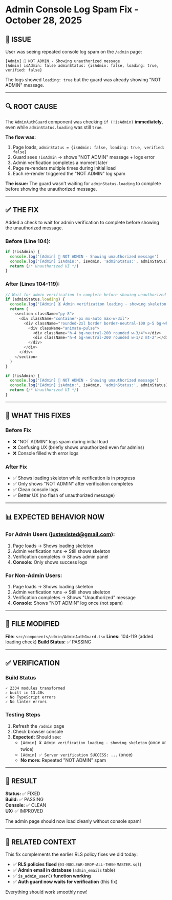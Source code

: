 # Admin Console Log Spam Fix - October 28, 2025

## 🐛 ISSUE

User was seeing repeated console log spam on the `/admin` page:

```
[Admin] 🚫 NOT ADMIN - Showing unauthorized message
[Admin] isAdmin: false adminStatus: {isAdmin: false, loading: true, verified: false}
```

The logs showed `loading: true` but the guard was already showing "NOT ADMIN" message.

---

## 🔍 ROOT CAUSE

The `AdminAuthGuard` component was checking `if (!isAdmin)` **immediately**, even while `adminStatus.loading` was still `true`.

**The flow was:**
1. Page loads, `adminStatus = {isAdmin: false, loading: true, verified: false}`
2. Guard sees `!isAdmin` → shows "NOT ADMIN" message + logs error
3. Admin verification completes a moment later
4. Page re-renders multiple times during initial load
5. Each re-render triggered the "NOT ADMIN" log spam

**The issue:** The guard wasn't waiting for `adminStatus.loading` to complete before showing the unauthorized message.

---

## ✅ THE FIX

Added a check to wait for admin verification to complete before showing the unauthorized message.

### Before (Line 104):
```typescript
if (!isAdmin) {
  console.log('[Admin] 🚫 NOT ADMIN - Showing unauthorized message')
  console.log('[Admin] isAdmin:', isAdmin, 'adminStatus:', adminStatus)
  return (/* Unauthorized UI */)
}
```

### After (Lines 104-119):
```typescript
// Wait for admin verification to complete before showing unauthorized message
if (adminStatus.loading) {
  console.log('[Admin] ⏳ Admin verification loading - showing skeleton')
  return (
    <section className="py-8">
      <div className="container-px mx-auto max-w-3xl">
        <div className="rounded-2xl border border-neutral-100 p-5 bg-white">
          <div className="animate-pulse">
            <div className="h-4 bg-neutral-200 rounded w-3/4"></div>
            <div className="h-4 bg-neutral-200 rounded w-1/2 mt-2"></div>
          </div>
        </div>
      </div>
    </section>
  )
}

if (!isAdmin) {
  console.log('[Admin] 🚫 NOT ADMIN - Showing unauthorized message')
  console.log('[Admin] isAdmin:', isAdmin, 'adminStatus:', adminStatus)
  return (/* Unauthorized UI */)
}
```

---

## 🎯 WHAT THIS FIXES

### Before Fix
- ❌ "NOT ADMIN" logs spam during initial load
- ❌ Confusing UX (briefly shows unauthorized even for admins)
- ❌ Console filled with error logs

### After Fix
- ✅ Shows loading skeleton while verification is in progress
- ✅ Only shows "NOT ADMIN" after verification completes
- ✅ Clean console logs
- ✅ Better UX (no flash of unauthorized message)

---

## 📊 EXPECTED BEHAVIOR NOW

### For Admin Users (justexisted@gmail.com):
1. Page loads → Shows loading skeleton
2. Admin verification runs → Still shows skeleton
3. Verification completes → Shows admin panel
4. **Console:** Only shows success logs

### For Non-Admin Users:
1. Page loads → Shows loading skeleton
2. Admin verification runs → Still shows skeleton
3. Verification completes → Shows "Unauthorized" message
4. **Console:** Shows "NOT ADMIN" log once (not spam)

---

## 🔧 FILE MODIFIED

**File:** `src/components/admin/AdminAuthGuard.tsx`
**Lines:** 104-119 (added loading check)
**Build Status:** ✅ PASSING

---

## ✅ VERIFICATION

### Build Status
```
✓ 2334 modules transformed
✓ built in 13.40s
✓ No TypeScript errors
✓ No linter errors
```

### Testing Steps
1. Refresh the `/admin` page
2. Check browser console
3. **Expected:** Should see:
   - `[Admin] ⏳ Admin verification loading - showing skeleton` (once or twice)
   - `[Admin] ✅ Server verification SUCCESS: ...` (once)
   - **No more:** Repeated "NOT ADMIN" spam

---

## 🎉 RESULT

**Status:** ✅ FIXED  
**Build:** ✅ PASSING  
**Console:** ✅ CLEAN  
**UX:** ✅ IMPROVED  

The admin page should now load cleanly without console spam!

---

## 📝 RELATED CONTEXT

This fix complements the earlier RLS policy fixes we did today:
- ✅ **RLS policies fixed** (`03-NUCLEAR-DROP-ALL-THEN-MASTER.sql`)
- ✅ **Admin email in database** (`admin_emails` table)
- ✅ **`is_admin_user()` function working**
- ✅ **Auth guard now waits for verification** (this fix)

Everything should work smoothly now!


